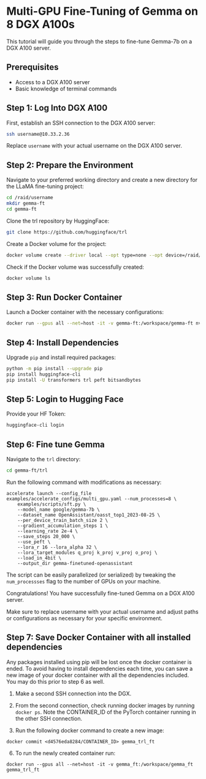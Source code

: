 # Multi-GPU Fine-Tuning of Gemma on 8 DGX A100s

This tutorial will guide you through the steps to fine-tune Gemma-7b on a DGX A100 server.

## Prerequisites

- Access to a DGX A100 server
- Basic knowledge of terminal commands

## Step 1: Log Into DGX A100

First, establish an SSH connection to the DGX A100 server:

```bash
ssh username@10.33.2.36
```

Replace `username` with your actual username on the DGX A100 server.

## Step 2: Prepare the Environment

Navigate to your preferred working directory and create a new directory for the LLaMA fine-tuning project:

```bash
cd /raid/username
mkdir gemma-ft
cd gemma-ft
```

Clone the trl repository by HuggingFace:

```bash
git clone https://github.com/huggingface/trl
```

Create a Docker volume for the project:

```bash
docker volume create --driver local --opt type=none --opt device=/raid/username/gemma-ft --opt o=bind gemma-ft
```

Check if the Docker volume was successfully created:

```bash
docker volume ls
```

## Step 3: Run Docker Container

Launch a Docker container with the necessary configurations:

```bash
docker run --gpus all --net=host -it -v gemma-ft:/workspace/gemma-ft nvcr.io/nvidia/pytorch:23.12-py3
```

## Step 4: Install Dependencies

Upgrade `pip` and install required packages:

```bash
python -m pip install --upgrade pip
pip install huggingface-cli
pip install -U transformers trl peft bitsandbytes
```

## Step 5: Login to Hugging Face

Provide your HF Token:

```bash
huggingface-cli login
```

## Step 6: Fine tune Gemma

Navigate to the `trl` directory:

```bash
cd gemma-ft/trl
```

Run the following command with modifications as necessary: 

```
accelerate launch --config_file examples/accelerate_configs/multi_gpu.yaml --num_processes=8 \
	examples/scripts/sft.py \
	--model_name google/gemma-7b \
	--dataset_name OpenAssistant/oasst_top1_2023-08-25 \
	--per_device_train_batch_size 2 \
	--gradient_accumulation_steps 1 \
	--learning_rate 2e-4 \
	--save_steps 20_000 \
	--use_peft \
	--lora_r 16 --lora_alpha 32 \
	--lora_target_modules q_proj k_proj v_proj o_proj \
	--load_in_4bit \
	--output_dir gemma-finetuned-openassistant
```

The script can be easily parallelized (or serialized) by tweaking the ```num_processses``` flag to the number of GPUs on your machine. 

Congratulations! You have successfully fine-tuned Gemma on a DGX A100 server.

Make sure to replace username with your actual username and adjust paths or configurations as necessary for your specific environment.

## Step 7: Save Docker Container with all installed dependencies

Any packages installed using pip will be lost once the docker container is ended. To avoid having to install dependencies each time, you can save a new image of your docker container with all the dependencies included. You may do this prior to step 6 as well. 

1. Make a second SSH connection into the DGX.

2. From the second connection, check running docker images by running `docker ps`. Note the CONTAINER_ID of the PyTorch container running in the other SSH connection.

5. Run the following docker command to create a new image:
```
docker commit <d4576eda8284/CONTAINER_ID> gemma_trl_ft
```

6. To run the newly created container run:
```
docker run --gpus all --net=host -it -v gemma_ft:/workspace/gemma_ft gemma_trl_ft
```
